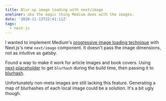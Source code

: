 ```yaml
---
title: Blur-up image loading with next/image
oneliner: aka the magic thing Medium does with the images.
date: '2020-11-13T22:41:11Z'
tags:
  - next-js
---
```


I wanted to implement Medium's [progressive image loading technique](https://github.com/evenchange4/react-progressive-bg-image) with Next.js's new `next/image` component. It doesn't pass the image dimensions, not as intuitive as gatsby.

Found a way to make it work for article images and book covers. Using [next-placeholder](https://github.com/joe-bell/next-placeholder) to get `blurhash` during the build time, then passing it to [blurhash](https://blurha.sh).

Unfortunately non-meta images are still lacking this feature. Generating a map of blurhashes of each local image could be a solution. It's a bit ugly though.
